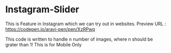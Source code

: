 # Instagram-Slider

This is Feature in Instagram which we can try out in websites.
Preview URL : https://codepen.io/aravi-pen/pen/XzRPwq

This code is written to handle n number of images, where n should be grater than 1!
This is for Mobile Only
